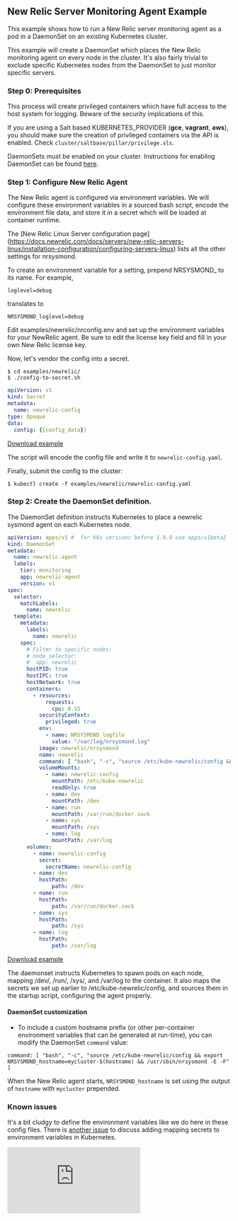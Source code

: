 ## New Relic Server Monitoring Agent Example

This example shows how to run a New Relic server monitoring agent as a pod in a DaemonSet on an existing Kubernetes cluster.

This example will create a DaemonSet which places the New Relic monitoring agent on every node in the cluster. It's also fairly trivial to exclude specific Kubernetes nodes from the DaemonSet to just monitor specific servers.

### Step 0: Prerequisites

This process will create privileged containers which have full access to the host system for logging. Beware of the security implications of this.

If you are using a Salt based KUBERNETES\_PROVIDER (**gce**, **vagrant**, **aws**), you should make sure the creation of privileged containers via the API is enabled. Check `cluster/saltbase/pillar/privilege.sls`.

DaemonSets must be enabled on your cluster. Instructions for enabling DaemonSet can be found [here](https://kubernetes.io/docs/api.md#enabling-the-extensions-group).

### Step 1: Configure New Relic Agent

The New Relic agent is configured via environment variables. We will configure these environment variables in a sourced bash script, encode the environment file data, and store it in a secret which will be loaded at container runtime.

The [New Relic Linux Server configuration page]
(https://docs.newrelic.com/docs/servers/new-relic-servers-linux/installation-configuration/configuring-servers-linux) lists all the other settings for nrsysmond.

To create an environment variable for a setting, prepend NRSYSMOND_ to its name. For example,

```console
loglevel=debug
```

translates to

```console
NRSYSMOND_loglevel=debug
```

Edit examples/newrelic/nrconfig.env and set up the environment variables for your NewRelic agent. Be sure to edit the license key field and fill in your own New Relic license key.

Now, let's vendor the config into a secret.

```console
$ cd examples/newrelic/
$ ./config-to-secret.sh
```

<!-- BEGIN MUNGE: EXAMPLE newrelic-config-template.yaml -->

```yaml
apiVersion: v1
kind: Secret
metadata:
  name: newrelic-config
type: Opaque
data:
  config: {{config_data}}
```

[Download example](newrelic-config-template.yaml?raw=true)
<!-- END MUNGE: EXAMPLE newrelic-config-template.yaml -->

The script will encode the config file and write it to `newrelic-config.yaml`.

Finally, submit the config to the cluster:

```console
$ kubectl create -f examples/newrelic/newrelic-config.yaml
```

### Step 2: Create the DaemonSet definition.

The DaemonSet definition instructs Kubernetes to place a newrelic sysmond agent on each Kubernetes node.

<!-- BEGIN MUNGE: EXAMPLE newrelic-daemonset.yaml -->

```yaml
apiVersion: apps/v1 #  for k8s versions before 1.9.0 use apps/v1beta2  and before 1.8.0 use extensions/v1beta1
kind: DaemonSet
metadata:
  name: newrelic-agent
  labels:
    tier: monitoring
    app: newrelic-agent
    version: v1
spec:
  selector:
    matchLabels:
      name: newrelic
  template:
    metadata:
      labels:
        name: newrelic
    spec:
      # Filter to specific nodes:
      # node_selector:
      #  app: newrelic
      hostPID: true
      hostIPC: true
      hostNetwork: true
      containers:
        - resources:
            requests:
              cpu: 0.15
          securityContext:
            privileged: true
          env:
            - name: NRSYSMOND_logfile
              value: "/var/log/nrsysmond.log"
          image: newrelic/nrsysmond
          name: newrelic
          command: [ "bash", "-c", "source /etc/kube-newrelic/config && /usr/sbin/nrsysmond -E -F" ]
          volumeMounts:
            - name: newrelic-config
              mountPath: /etc/kube-newrelic
              readOnly: true
            - name: dev
              mountPath: /dev
            - name: run
              mountPath: /var/run/docker.sock
            - name: sys
              mountPath: /sys
            - name: log
              mountPath: /var/log
      volumes:
        - name: newrelic-config
          secret:
            secretName: newrelic-config
        - name: dev
          hostPath:
              path: /dev
        - name: run
          hostPath:
              path: /var/run/docker.sock
        - name: sys
          hostPath:
              path: /sys
        - name: log
          hostPath:
              path: /var/log
```

[Download example](newrelic-daemonset.yaml?raw=true)
<!-- END MUNGE: EXAMPLE newrelic-daemonset.yaml -->

The daemonset instructs Kubernetes to spawn pods on each node, mapping /dev/, /run/, /sys/, and /var/log to the container. It also maps the secrets we set up earlier to /etc/kube-newrelic/config, and sources them in the startup script, configuring the agent properly.

#### DaemonSet customization

- To include a custom hostname prefix (or other per-container environment variables that can be generated at run-time), you can modify the DaemonSet `command` value:

```
command: [ "bash", "-c", "source /etc/kube-newrelic/config && export NRSYSMOND_hostname=mycluster-$(hostname) && /usr/sbin/nrsysmond -E -F" ]
```

When the New Relic agent starts, `NRSYSMOND_hostname` is set using the output of `hostname` with `mycluster` prepended.


### Known issues

It's a bit cludgy to define the environment variables like we do here in these config files. There is [another issue](https://github.com/kubernetes/kubernetes/issues/4710) to discuss adding mapping secrets to environment variables in Kubernetes.

<!-- BEGIN MUNGE: GENERATED_ANALYTICS -->
[![Analytics](https://kubernetes-site.appspot.com/UA-36037335-10/GitHub/examples/newrelic/README.md?pixel)]()
<!-- END MUNGE: GENERATED_ANALYTICS -->
